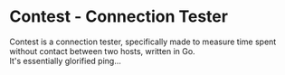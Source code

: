 # Contest - Connection Tester

Contest is a connection tester, specifically made to measure time spent without contact between two hosts, written in Go.  
It's essentially glorified ping...
